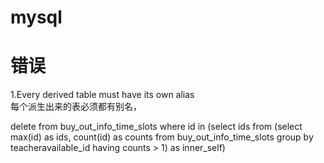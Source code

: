 # mysql


# 错误

1.Every derived table must have its own alias
<br>每个派生出来的表必须都有别名，<br>

delete from buy_out_info_time_slots
where id in (select ids from (select max(id) as ids, count(id) as counts from buy_out_info_time_slots group by teacheravailable_id having counts > 1) as inner_self)
